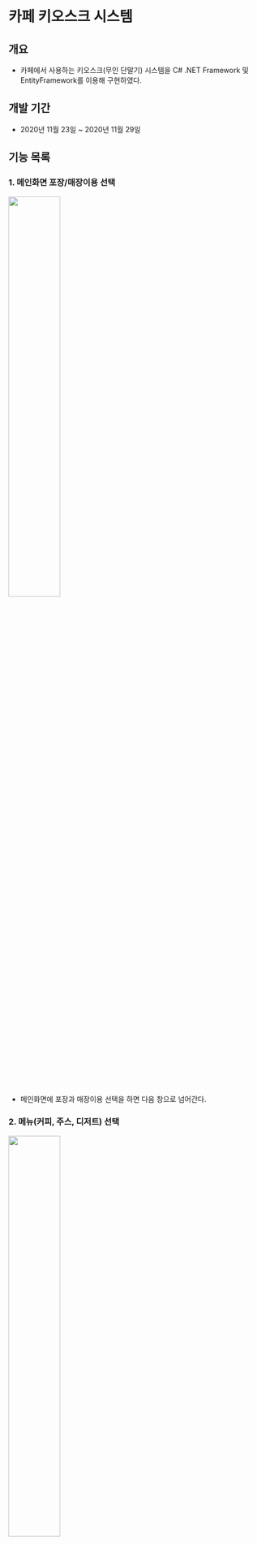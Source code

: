 # 카페 키오스크 시스템

## 개요

- 카페에서 사용하는 키오스크(무인 단말기) 시스템을 C# .NET Framework 및 EntityFramework를 이용해 구현하였다.

## 개발 기간

- 2020년 11월 23일 ~ 2020년 11월 29일

## 기능 목록

### 1. 메인화면 포장/매장이용 선택

<img src="./img/메인화면.jpg" width="45%">

- 메인화면에 포장과 매장이용 선택을 하면 다음 창으로 넘어간다.

### 2. 메뉴(커피, 주스, 디저트) 선택
<img src="./img/메뉴화면.jpg" width="45%">

### 3. 메뉴에 따른 옵션 선택

<img src="./img/옵션화면.jpg" width="45%">

- 커피, 주스, 디저트에 따라 각각 옵션을 선택하도록 한다.
- 사이즈는 둘 중 반드시 하나를 선택하도록 한다.
- 기타 옵션은 두번 클릭하면 해제가 되도록 한다.

### 4. 장바구니에서 주문 확인




# 사용 기술

## 언어

- C# 8.0

  

## 프레임워크

- .Net FrameWork 4.8

- EntityFrameWork 6.2

- Winform

  

## 데이터베이스

* MSSQL Server 2019

  

## 기타 개발환경

- Windows 10

- Microsoft Visual Studio Community 2019 v16.8

- Microsoft SQL Server Management Studio v18.6

  

## 데이터베이스 스키마
<img src="./img/database.jpg">



## 유저 케이스 다이어그램
<img src="./img/user_case_diagram.jpg">


## 플로우차트
<img src="./img/flowchart.jpg">

## 클래스 다이어그램

1. DAO(Data Access Object)
<img src="./img/class_diagram_Dao.jpg">

2. User Controls
<img src="./img/class_diagram_UC.jpg">




## 시퀀스 다이어그램
<img src="./img/sequance_diagram.jpg">

# Point of Interest

## null exception 오류 메세지

### 증상
- debug시 null exception 현상

### 원인
- Order ID 사양이 자동증가가 되어 있지 않았음 SQL과 Visual Basic에 있는 diagram의 속성이 서로 달랐다.

### 결과
- 확인 결과, SQL에서 업데이트가 된 것이 Visual Basic과 일치하지 않았다.
- 해결하기 위해, Visual Basic에 있는 diagram을 삭제하고 데이터베이스에서 모델업데이트 해주어야 했다.

---

# github에서 분기를 사용하지 않고 master로 올려서 파일이 충돌된 현상

### 증상
- 파일이 서로 겹쳐 손상되었다.

### 원인
- github에서 분기기능에 대한 이해가 부족해서 활용하지 못했다.

### 결과
- github 사용법을 다시 정확히 숙지하였다.
- 분기를 사용하여 push 후 merge를 사용하고, master로 변경 후 pull사용 하였다.
- 서로 충돌없이 프로젝트를 수정, 공유할 수 있게 되었다.


---
